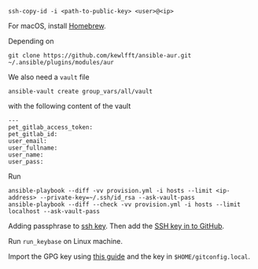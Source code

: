 
```
ssh-copy-id -i <path-to-public-key> <user>@<ip>
```

For macOS, install [Homebrew](https://brew.sh/).

Depending on

```
git clone https://github.com/kewlfft/ansible-aur.git ~/.ansible/plugins/modules/aur
```

We also need a `vault` file 

```
ansible-vault create group_vars/all/vault
```

with the following  content of the vault

```
---
pet_gitlab_access_token:
pet_gitlab_id:
user_email:
user_fullname:
user_name:
user_pass:
```

Run

```
ansible-playbook --diff -vv provision.yml -i hosts --limit <ip-address> --private-key=~/.ssh/id_rsa --ask-vault-pass
ansible-playbook --diff --check -vv provision.yml -i hosts --limit localhost --ask-vault-pass
```

Adding passphrase to [ssh key](https://help.github.com/en/articles/working-with-ssh-key-passphrases#adding-or-changing-a-passphrase).
Then add the [SSH key in to GitHub](https://help.github.com/en/enterprise/2.15/user/articles/generating-a-new-ssh-key-and-adding-it-to-the-ssh-agent#adding-your-ssh-key-to-the-ssh-agent).

Run `run_keybase` on Linux machine.

Import the GPG key using [this guide](https://github.com/pstadler/keybase-gpg-github) and the key in `$HOME/gitconfig.local`.

